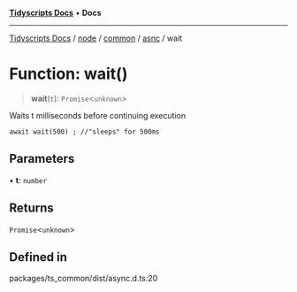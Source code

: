 [**Tidyscripts Docs**](../../../../../../../README.md) • **Docs**

***

[Tidyscripts Docs](../../../../../../../globals.md) / [node](../../../../../README.md) / [common](../../../README.md) / [asnc](../README.md) / wait

# Function: wait()

> **wait**(`t`): `Promise`\<`unknown`\>

Waits t milliseconds before continuing execution
```
await wait(500) ; //"sleeps" for 500ms
```

## Parameters

• **t**: `number`

## Returns

`Promise`\<`unknown`\>

## Defined in

packages/ts\_common/dist/async.d.ts:20
